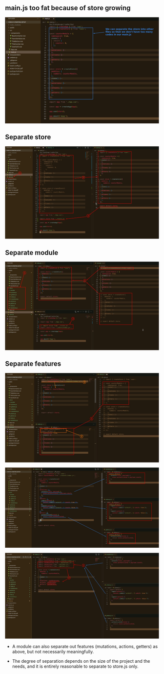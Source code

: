 ## **main.js too fat because of store growing**

![Alt main.js too fat](pic/01.jpg)

## **Separate store**

![Alt split store](pic/02.jpg)

## **Separate module**

![Alt to store/index](pic/03.jpg)

## **Separate features**

![Alt to store/counter/index](pic/04.jpg)

![Alt split to features from index](pic/05.jpg)

![Alt import/use features back](pic/06.jpg)

- A module can also separate out features (mutations, actions, getters) as above, but not necessarily meaningfully.

- The degree of separation depends on the size of the project and the needs, and it is entirely reasonable to separate to store.js only.
